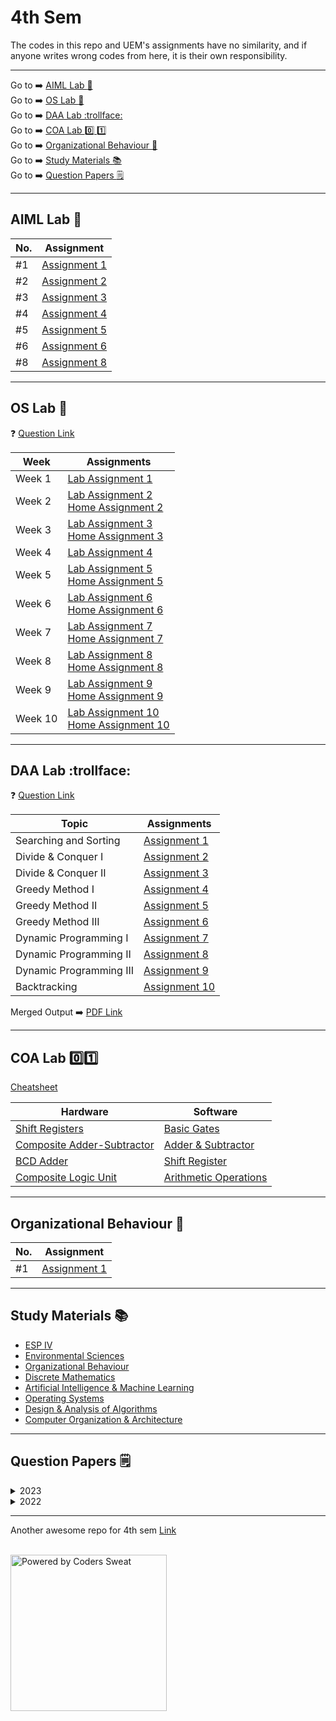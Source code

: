 # 4th Sem

The codes in this repo and UEM's assignments have no similarity, and if anyone writes wrong codes from here, it is their own responsibility.

---

Go to :arrow_right: [AIML Lab :brain:](#aiml-lab-brain) <br>
Go to :arrow_right: [OS Lab :penguin:](#os-lab-penguin) <br>
Go to :arrow_right: [DAA Lab :trollface:](#daa-lab-trollface) <br>
Go to :arrow_right: [COA Lab :zero: :one:](#coa-lab-zeroone) <br>
Go to :arrow_right: [Organizational Behaviour :briefcase:](#organizational-behaviour-briefcase) <br>
Go to :arrow_right: [Study Materials :books:](#study-materials-books) <br>
Go to :arrow_right: [Question Papers :spiral_notepad:](#question-papers-spiral_notepad)

---

## AIML Lab :brain:

| No. | Assignment                                   |
| --- | -------------------------------------------- |
| #1  | [Assignment 1](./AIML/assignment1/family.pl) |
| #2  | [Assignment 2](./AIML/assignment2)           |
| #3  | [Assignment 3](./AIML/assignment3)           |
| #4  | [Assignment 4](./AIML/assignment4)           |
| #5  | [Assignment 5](./AIML/assignment5)           |
| #6  | [Assignment 6](./AIML/assignment6/)          |
| #8  | [Assignment 8](./AIML/assignment8/)          |

---

## OS Lab :penguin:

:question: [Question Link](https://drive.google.com/file/d/15o1MAmkMAReHyUHMT7VpRWZTr7DARHP_/view?usp=drivesdk)

| Week    | Assignments                                                                                            |
| ------- | ------------------------------------------------------------------------------------------------------ |
| Week 1  | [Lab Assignment 1](./OS/assignment1/lab1.md)                                                           |
| Week 2  | [Lab Assignment 2](./OS/assignment2/lab2.md) <br> [Home Assignment 2](./OS/assignment2/home2.md)       |
| Week 3  | [Lab Assignment 3](./OS/assignment3/lab3.md) <br> [Home Assignment 3](./OS/assignment3/home3.md)       |
| Week 4  | [Lab Assignment 4](./OS/assignment4/lab4.md)                                                           |
| Week 5  | [Lab Assignment 5](./OS/assignment5/lab5.md) <br> [Home Assignment 5](./OS/assignment5/home5.md)       |
| Week 6  | [Lab Assignment 6](./OS/assignment6/lab6.md) <br> [Home Assignment 6](./OS/assignment6/home6.md)       |
| Week 7  | [Lab Assignment 7](./OS/assignment7/lab7.md) <br> [Home Assignment 7](./OS/assignment7/home7.md)       |
| Week 8  | [Lab Assignment 8](./OS/assignment8/lab8.md) <br> [Home Assignment 8](./OS/assignment8/home8.md)       |
| Week 9  | [Lab Assignment 9](./OS/assignment9/lab9.md) <br> [Home Assignment 9](./OS/assignment9/home9.md)       |
| Week 10 | [Lab Assignment 10](./OS/assignment10/lab10.md) <br> [Home Assignment 10](./OS/assignment10/home10.md) |

---

## DAA Lab :trollface:

:question: [Question Link](https://drive.google.com/file/d/1SKvDe8jgySiOxUjLt8G6e-yr7ajdNLxd/view?usp=share_link)

| Topic                   | Assignments                          |
| ----------------------- | ------------------------------------ |
| Searching and Sorting   | [Assignment 1](./DAA/assignment1/)   |
| Divide & Conquer I      | [Assignment 2](./DAA/assignment2/)   |
| Divide & Conquer II     | [Assignment 3](./DAA/assignment3/)   |
| Greedy Method I         | [Assignment 4](./DAA/assignment4/)   |
| Greedy Method II        | [Assignment 5](./DAA/assignment5/)   |
| Greedy Method III       | [Assignment 6](./DAA/assignment6/)   |
| Dynamic Programming I   | [Assignment 7](./DAA/assignment7/)   |
| Dynamic Programming II  | [Assignment 8](./DAA/assignment8/)   |
| Dynamic Programming III | [Assignment 9](./DAA/assignment9/)   |
| Backtracking            | [Assignment 10](./DAA/assignment10/) |

Merged Output :arrow_right: [PDF Link](https://drive.google.com/file/d/16AH5Eu-hwfn9pWf7-kGqeuFwGKQQvsRs/view?usp=share_link)

---

## COA Lab :zero::one:

[Cheatsheet](./COA/cheatsheet.md)

| Hardware                                                                                                            | Software                                              |
| ------------------------------------------------------------------------------------------------------------------- | ----------------------------------------------------- |
| [Shift Registers](https://drive.google.com/file/d/11cb8rPVw17eLTPiN5-_xJglYm9hL7dhI/view?usp=drivesdk)              | [Basic Gates](./COA/basic_gates/)                     |
| [Composite Adder-Subtractor](https://drive.google.com/file/d/1svzrDydz5VKaKU6h5SSsTglSpnR6MaEL/view?usp=share_link) | [Adder & Subtractor](./COA/adder_subtractor/)         |
| [BCD Adder](https://drive.google.com/file/d/1dcpM1I7HZht4f4nV9wU4WRBzDkkK8Q5N/view?usp=share_link)                  | [Shift Register](./COA/shift_registers/)              |
| [Composite Logic Unit](https://drive.google.com/file/d/1RnBIqdMBTDCqzQxQkPijQnn1Qi4EUaP1/view?usp=share_link)       | [Arithmetic Operations](./COA/arithmetic_operations/) |

---

## Organizational Behaviour :briefcase:

| No. | Assignment                                |
| --- | ----------------------------------------- |
| #1  | [Assignment 1](./OrgBehav/assignment1.md) |

---

## Study Materials :books:

- [ESP IV](https://drive.google.com/drive/folders/1vQo0cq_sHx6SghQjGW_YZTHeySxcNVHc?usp=share_link)
- [Environmental Sciences](https://drive.google.com/drive/folders/1-__DgfY-MwTaoyxFDN2RI1L8iHkRibsB?usp=share_link)
- [Organizational Behaviour](https://drive.google.com/drive/folders/1lzAaGkzRAc3y58SlpB09CezFj___q_EY?usp=share_link)
- [Discrete Mathematics](https://drive.google.com/drive/folders/1oR7jzT5vrKZpYrcmbpDN1R5kwsJph-2t?usp=share_link)
- [Artificial Intelligence & Machine Learning](https://drive.google.com/drive/folders/1WktcDGmhf5h0XcEJI74aFnvt3LDQ0O8F?usp=share_link)
- [Operating Systems](https://drive.google.com/drive/folders/1AKfa7NIr2bvKNWT4vfEQ0G8k_XMRYuBz?usp=share_link)
- [Design & Analysis of Algorithms](https://drive.google.com/drive/folders/1SyUtJOjIPBFJMwx8zJAZ0Xjaf6eRjApg?usp=share_link)
- [Computer Organization & Architecture](https://drive.google.com/drive/folders/14RcEtJm0G15KSUN77ka43CKdoWzMCS8D?usp=share_link)

---

## Question Papers :spiral_notepad:

<details>
<summary> 2023 </summary>

- [Environmental Sciences](https://drive.google.com/file/d/1gf0x3XDIsUI-w4jg_Nh1oIcH7xxuXjma/view?usp=share_link)
- [Organizational Behaviour](https://drive.google.com/file/d/1gjoMIBcKMK0f_cEopeQY6ViMozISSxwK/view?usp=share_link)
- [Discrete Mathematics](https://drive.google.com/file/d/1ghd9-jNV0DEUFp_z6uIANkQ1gs5Xs3GR/view?usp=share_link)
- [Artificial Intelligence & Machine Learning](https://drive.google.com/file/d/1gjoW6yWf2z3jvnLUBTGiMrRPGfvWZVeK/view?usp=share_link)
- [Operating Systems](https://drive.google.com/file/d/1gjuC_1Zgc1_LbiIiw8lqyWQ4JPPfSph-/view?usp=share_link)
- [Design & Analysis of Algorithms](https://drive.google.com/file/d/1gkUrMI5a7_iTMHA9Mxez6Dwj9iubhCd2/view?usp=share_link)
- [Computer Organization & Architecture](https://drive.google.com/file/d/1gl0Bj4r-7kO4RzObFu4QATyero2g8e3G/view?usp=share_link)

</details>

<details >
<summary> 2022 </summary>

- [ESP IV](https://drive.google.com/file/d/1UfgBf4b6X_9JMLBkfDjoyWxpK9_P58ro/view?usp=share_link)
- [Environmental Sciences](https://drive.google.com/file/d/1UrETmDwnE0WrorZfO3gfoqIqxde1sDNw/view?usp=share_link)
- [Discrete Mathematics](https://drive.google.com/file/d/1UtC82sfA0FE8_-TSP1WktFDH8NLy0EZ3/view?usp=share_link)
- [Artificial Intelligence & Machine Learning](https://drive.google.com/file/d/1UqHCvAtNY64ru-WzqI4kpiORW_qVx9XE/view?usp=share_link)
- [Operating Systems](https://drive.google.com/file/d/1UgzO846VnlktKa-TGN3Z0ZWTGgvdJbmu/view?usp=share_link)
- [Design & Analysis of Algorithms](https://drive.google.com/file/d/1Uiks8CjQ1L0lV8Ut7E2P7tKWs2mpvC00/view?usp=share_link)
- [Computer Organization & Architecture](https://drive.google.com/file/d/1UfCA0jlVO6sk3H7NLnPnN4mkHYEqXlwc/view?usp=share_link)

</details>

---

Another awesome repo for 4th sem [Link](https://github.com/PixMusicaX/Sem4IOT)

<br>
<img src=https://forthebadge.com/images/badges/powered-by-coders-sweat.svg alt="Powered by Coders Sweat" width="250"/>
